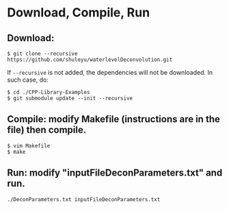 # Download, Compile, Run

## Download:

```
$ git clone --recursive https://github.com/shuleyu/waterlevelDeconvolution.git
```

If `--recursive` is not added, the dependencies will not be downloaded. In such case, do: 

```
$ cd ./CPP-Library-Examples
$ git submodule update --init --recursive
```


## Compile: modify Makefile (instructions are in the file) then compile.

```
$ vim Makefile
$ make
```

## Run: modify "inputFileDeconParameters.txt" and run.

```
./DeconParameters.txt inputFileDeconParameters.txt
```

